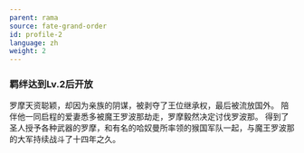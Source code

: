 ```yaml
---
parent: rama
source: fate-grand-order
id: profile-2
language: zh
weight: 2
---
```


### 羁绊达到Lv.2后开放

罗摩天资聪颖，却因为亲族的阴谋，被剥夺了王位继承权，最后被流放国外。
陪伴他一同启程的爱妻悉多被魔王罗波那劫走，罗摩毅然决定讨伐罗波那。
得到了圣人授予各种武器的罗摩，和有名的哈奴曼所率领的猴国军队一起，与魔王罗波那的大军持续战斗了十四年之久。
